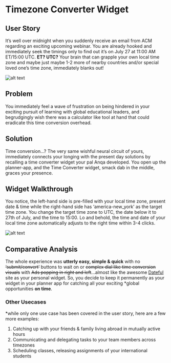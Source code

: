 # Timezone Converter Widget
## User Story
It’s well over midnight when you suddenly receive an email from ACM regarding an exciting upcoming webinar. You are already hooked and immediately seek the timings only to find out it’s on July 27 at 11:00 AM ET/15:00 UTC. **ET? UTC?** Your brain that can grapple your own local time zone and maybe just maybe 1-2 more of nearby countries and/or special loved one’s time zone, immediately blanks out! 

![alt text](https://github.com/AnqaAkram/planner-widget/blob/main/markupfiles/markup-ss1.PNG?raw=true)

## Problem
You immediately feel a wave of frustration on being hindered in your exciting pursuit of learning with global educational leaders, and begrudgingly wish there was a calculator like tool at hand that could eradicate this time conversion overhead. 
## Solution
Time conversion...? The very same wishful neural circuit of yours, immediately connects your longing with the present day solutions by recalling a time converter widget your pal Anqa developed. You open up the planner-app, and the Time Converter widget, smack dab in the middle, graces your presence. 
## Widget Walkthrough
You notice, the left-hand side is pre-filled with your local time zone, present date  & time while the right-hand side has ‘america-new_york’ as the target time zone. You change the target time zone to UTC, the date below it to 27th of July, and the time to 15:00. Lo and behold, the time and date of your local time zone automatically adjusts to the right time within 3-4 clicks. 

![alt text](https://github.com/AnqaAkram/planner-widget/blob/main/markupfiles/markup-ss0.PNG?raw=true)
## Comparative Analysis
The whole experience was **utterly easy, simple & quick** with no ~~‘submit/convert’~~ buttons to wait on or ~~complex dial like time conversion visuals~~ with ~~Ads popping in right and left~~...almost like the awesome [Dateful](https://dateful.com/time-zone-converter) site as your personal widget. So, you decide to keep it permanently as your widget in your planner app for catching all your exciting *global opportunities **on time**. 

### Other Usecases
*while only one use case has been covered in the user story, here are a few more examples:
1. Catching up with your friends & family living abroad in mutually active hours
1. Communicating and delegating tasks to your team members across timezones 
1. Scheduling classes, releasing assignments of your international students 
